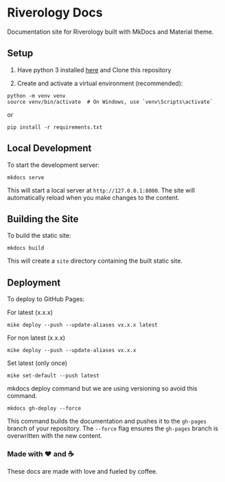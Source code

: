 # Riverology Docs

Documentation site for Riverology built with MkDocs and Material theme.

## Setup

1. Have python 3 installed [here](https://www.python.org/downloads/) and Clone this repository

2. Create and activate a virtual environment (recommended):
```
python -m venv venv
source venv/bin/activate  # On Windows, use `venv\Scripts\activate`
```
or
```
pip install -r requirements.txt
```

## Local Development

To start the development server:
```
mkdocs serve
```
This will start a local server at `http://127.0.0.1:8000`. The site will automatically reload when you make changes to the content.

## Building the Site

To build the static site:
```
mkdocs build
```
This will create a `site` directory containing the built static site.

## Deployment

To deploy to GitHub Pages:


For latest (x.x.x)
```
mike deploy --push --update-aliases vx.x.x latest
```

For non latest (x.x.x)
```
mike deploy --push --update-aliases vx.x.x
```

Set latest (only once)
```
mike set-default --push latest
```
mkdocs deploy command but we are using versioning so avoid this command.
```
mkdocs gh-deploy --force
```
This command builds the documentation and pushes it to the `gh-pages` branch of your repository. The `--force` flag ensures the `gh-pages` branch is overwritten with the new content.

### Made with ❤️ and ☕

These docs are made with love and fueled by coffee.
